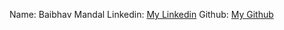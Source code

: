 Name: Baibhav Mandal
Linkedin: [My Linkedin](https://www.linkedin.com/in/baibhavmandal/)
Github: [My Github](https://github.com/baibhavmandal)
